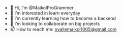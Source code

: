 - 👋 Hi, I’m @MaikolProGrammer
- 👀 I’m interested in learn everyday 
- 🌱 I’m currently learning how to become a backend
- 💞️ I’m looking to collaborate on big projects
- 📫 How to reach me: ovallemaikol1005@gmail.com

<!---
MaikolProGrammer/MaikolProGrammer is a ✨ special ✨ repository because its `README.md` (this file) appears on your GitHub profile.
You can click the Preview link to take a look at your changes.
--->
